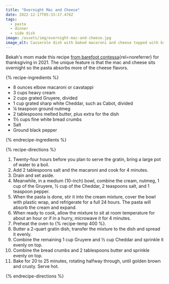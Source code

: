 ```yaml
---
title: "Overnight Mac and Cheese"
date: 2022-12-17T05:33:17.476Z
tags:
  - pasta
  - dinner
  - side dish
image: /assets/img/overnight-mac-and-cheese.jpg
image_alt: Casserole dish with baked macaroni and cheese topped with breadcrumbs.
---
```


Bekah's mom made this recipe [from barefoot contessa](https://barefootcontessa.com/recipes/overnight-mac-cheese){rel=noreferrer} for thanksgiving in 2021. The unique feature is that the mac and cheese sits overnight so the pasta absorbs more of the cheese flavors.

{% recipe-ingredients %}

- 8 ounces elbow macaroni or cavatappi
- 3 cups heavy cream
- 2 cups grated Gruyere, divided
- 1 cup grated sharp white Cheddar, such as Cabot, divided
- ¼ teaspoon ground nutmeg
- 2 tablespoons melted butter, plus extra for the dish
- 1½ cups fine white bread crumbs
- Salt
- Ground black pepper

{% endrecipe-ingredients %}

{% recipe-directions %}

1. Twenty-four hours before you plan to serve the gratin, bring a large pot of water to a boil.
1. Add 2 tablespoons salt and the macaroni and cook for 4 minutes.
1. Drain and set aside.
1. Meanwhile, in a medium (10-inch) bowl, combine the cream, nutmeg, 1 cup of the Gruyere, ½ cup of the Cheddar, 2 teaspoons salt, and 1 teaspoon pepper.
1. When the pasta is done, stir it into the cream mixture, cover the bowl with plastic wrap, and refrigerate for a full 24 hours. The pasta will absorb the cream and expand.
1. When ready to cook, allow the mixture to sit at room temperature for about an hour or if in a hurry, microwave it for 4 minutes.
1. Preheat the oven to {% recipe-temp 400 %}.
1. Butter a 2-quart gratin dish, transfer the mixture to the dish and spread it evenly.
1. Combine the remaining 1 cup Gruyere and ½ cup Cheddar and sprinkle it evenly on top.
1. Combine the bread crumbs and 2 tablespoons butter and sprinkle evenly on top.
1. Bake for 20 to 25 minutes, rotating halfway through, until golden brown and crusty. Serve hot.

{% endrecipe-directions %}
